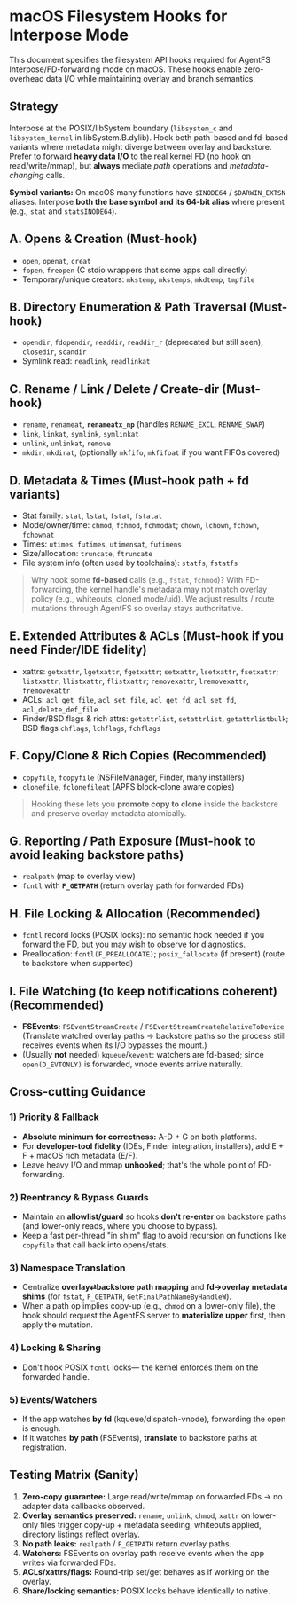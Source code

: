 # macOS Filesystem Hooks for Interpose Mode

This document specifies the filesystem API hooks required for AgentFS Interpose/FD-forwarding mode on macOS. These hooks enable zero-overhead data I/O while maintaining overlay and branch semantics.

## Strategy

Interpose at the POSIX/libSystem boundary (`libsystem_c` and `libsystem_kernel` in libSystem.B.dylib). Hook both path-based and fd-based variants where metadata might diverge between overlay and backstore. Prefer to forward **heavy data I/O** to the real kernel FD (no hook on read/write/mmap), but **always** mediate _path_ operations and _metadata-changing_ calls.

**Symbol variants:** On macOS many functions have `$INODE64` / `$DARWIN_EXTSN` aliases. Interpose **both the base symbol and its 64-bit alias** where present (e.g., `stat` and `stat$INODE64`).

## A. Opens & Creation (**Must-hook**)

- `open`, `openat`, `creat`
- `fopen`, `freopen` (C stdio wrappers that some apps call directly)
- Temporary/unique creators: `mkstemp`, `mkstemps`, `mkdtemp`, `tmpfile`

## B. Directory Enumeration & Path Traversal (**Must-hook**)

- `opendir`, `fdopendir`, `readdir`, `readdir_r` (deprecated but still seen), `closedir`, `scandir`
- Symlink read: `readlink`, `readlinkat`

## C. Rename / Link / Delete / Create-dir (**Must-hook**)

- `rename`, `renameat`, **`renameatx_np`** (handles `RENAME_EXCL`, `RENAME_SWAP`)
- `link`, `linkat`, `symlink`, `symlinkat`
- `unlink`, `unlinkat`, `remove`
- `mkdir`, `mkdirat`, (optionally `mkfifo`, `mkfifoat` if you want FIFOs covered)

## D. Metadata & Times (**Must-hook** path + fd variants)

- Stat family: `stat`, `lstat`, `fstat`, `fstatat`
- Mode/owner/time: `chmod`, `fchmod`, `fchmodat`; `chown`, `lchown`, `fchown`, `fchownat`
- Times: `utimes`, `futimes`, `utimensat`, `futimens`
- Size/allocation: `truncate`, `ftruncate`
- File system info (often used by toolchains): `statfs`, `fstatfs`

> Why hook some **fd-based** calls (e.g., `fstat`, `fchmod`)?
> With FD-forwarding, the kernel handle's metadata may not match overlay policy (e.g., whiteouts, cloned mode/uid). We adjust results / route mutations through AgentFS so overlay stays authoritative.

## E. Extended Attributes & ACLs (**Must-hook** if you need Finder/IDE fidelity)

- xattrs: `getxattr`, `lgetxattr`, `fgetxattr`; `setxattr`, `lsetxattr`, `fsetxattr`; `listxattr`, `llistxattr`, `flistxattr`; `removexattr`, `lremovexattr`, `fremovexattr`
- ACLs: `acl_get_file`, `acl_set_file`, `acl_get_fd`, `acl_set_fd`, `acl_delete_def_file`
- Finder/BSD flags & rich attrs: `getattrlist`, `setattrlist`, `getattrlistbulk`; BSD flags `chflags`, `lchflags`, `fchflags`

## F. Copy/Clone & Rich Copies (**Recommended**)

- `copyfile`, `fcopyfile` (NSFileManager, Finder, many installers)
- `clonefile`, `fclonefileat` (APFS block-clone aware copies)

> Hooking these lets you **promote copy to clone** inside the backstore and preserve overlay metadata atomically.

## G. Reporting / Path Exposure (**Must-hook** to avoid leaking backstore paths)

- `realpath` (map to overlay view)
- `fcntl` with **`F_GETPATH`** (return overlay path for forwarded FDs)

## H. File Locking & Allocation (**Recommended**)

- `fcntl` record locks (POSIX locks): no semantic hook needed if you forward the FD, but you may wish to observe for diagnostics.
- Preallocation: `fcntl(F_PREALLOCATE)`; `posix_fallocate` (if present) (route to backstore when supported)

## I. File Watching (to keep notifications coherent) (**Recommended**)

- **FSEvents:** `FSEventStreamCreate` / `FSEventStreamCreateRelativeToDevice`
  (Translate watched overlay paths → backstore paths so the process still receives events when its I/O bypasses the mount.)
- (Usually **not** needed) `kqueue`/`kevent`: watchers are fd-based; since `open(O_EVTONLY)` is forwarded, vnode events arrive naturally.

## Cross-cutting Guidance

### 1) Priority & Fallback

- **Absolute minimum for correctness:** A-D + G on both platforms.
- For **developer-tool fidelity** (IDEs, Finder integration, installers), add E + F + macOS rich metadata (E/F).
- Leave heavy I/O and mmap **unhooked**; that's the whole point of FD-forwarding.

### 2) Reentrancy & Bypass Guards

- Maintain an **allowlist/guard** so hooks **don't re-enter** on backstore paths (and lower-only reads, where you choose to bypass).
- Keep a fast per-thread "in shim" flag to avoid recursion on functions like `copyfile` that call back into opens/stats.

### 3) Namespace Translation

- Centralize **overlay⇄backstore path mapping** and **fd→overlay metadata shims** (for `fstat`, `F_GETPATH`, `GetFinalPathNameByHandleW`).
- When a path op implies copy-up (e.g., `chmod` on a lower-only file), the hook should request the AgentFS server to **materialize upper** first, then apply the mutation.

### 4) Locking & Sharing

- Don't hook POSIX `fcntl` locks— the kernel enforces them on the forwarded handle.

### 5) Events/Watchers

- If the app watches **by fd** (kqueue/dispatch-vnode), forwarding the open is enough.
- If it watches **by path** (FSEvents), **translate** to backstore paths at registration.

## Testing Matrix (Sanity)

1. **Zero-copy guarantee:** Large read/write/mmap on forwarded FDs → no adapter data callbacks observed.
2. **Overlay semantics preserved:** `rename`, `unlink`, `chmod`, `xattr` on lower-only files trigger copy-up + metadata seeding, whiteouts applied, directory listings reflect overlay.
3. **No path leaks:** `realpath` / `F_GETPATH` return overlay paths.
4. **Watchers:** FSEvents on overlay path receive events when the app writes via forwarded FDs.
5. **ACLs/xattrs/flags:** Round-trip set/get behaves as if working on the overlay.
6. **Share/locking semantics:** POSIX locks behave identically to native.
